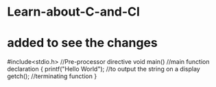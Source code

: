 # Learn-about-C-and-CI
# added to see the changes
#include<stdio.h>	//Pre-processor directive
void main()		//main function declaration
{
	printf("Hello World");	//to output the string on a display
	getch();		//terminating function
}
